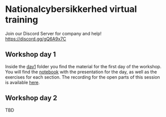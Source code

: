 # Nationalcybersikkerhed virtual training
Join our Discord Server for company and help! https://discord.gg/gQ6A9x7C

## Workshop day 1

Inside the [day1](day1/) folder you find the material for the first day of the workshop.
You will find the [notebook](day1/presentation.ipynb) with the presentation for the day, as well as the exercises for each section.
The recording for the open parts of this session is available [here](https://use.vg/nnLu42hXPZFB).

## Workshop day 2

TBD

